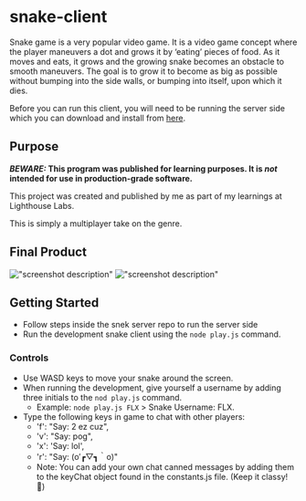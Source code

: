 # snake-client

Snake game is a very popular video game. It is a video game concept where the player maneuvers a dot and grows it by ‘eating’ pieces of food. As it moves and eats, it grows and the growing snake becomes an obstacle to smooth maneuvers. The goal is to grow it to become as big as possible without bumping into the side walls, or bumping into itself, upon which it dies.

Before you can run this client, you will need to be running the server side which you can download and install from [here](https://github.com/lighthouse-labs/snek-multiplayer). 

## Purpose

**_BEWARE:_ This program was published for learning purposes. It is _not_ intended for use in production-grade software.**

This project was created and published by me as part of my learnings at Lighthouse Labs. 

This is simply a multiplayer take on the genre.



## Final Product

!["screenshot description"](#)
!["screenshot description"](#)


## Getting Started

- Follow steps inside the snek server repo to run the server side
- Run the development snake client using the `node play.js` command.

### Controls

- Use WASD keys to move your snake around the screen.
- When running the development, give yourself a username by adding three initials to the `nod play.js` command.
  - Example: `node play.js FLX` > Snake Username: FLX.
- Type the following keys in game to chat with other players: 
  -   'f': "Say: 2 ez cuz",
  -   'v': "Say: pog",
  -   'x': 'Say: lol',
  -   'r': "Say: (o′┏▽┓｀o)" 
    * Note: You can add your own chat canned messages by adding them to the keyChat object found in the constants.js file. 
    (Keep it classy! 🥊)



